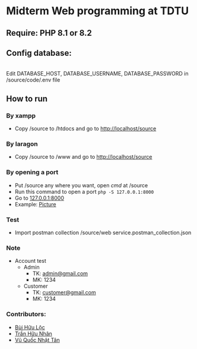 # Midterm Web programming at TDTU

## Require: PHP 8.1 or 8.2

## Config database:
<br>
Edit DATABASE_HOST, DATABASE_USERNAME, DATABASE_PASSWORD in /source/code/.env file
<br>

## How to run
### By xampp
- Copy /source to /htdocs and go to [http://localhost/source](http://localhost/source)
### By laragon
- Copy /source to /www and go to [http://localhost/source](http://localhost/source)
### By opening a port
- Put /source any where you want, open *cmd* at /source
- Run this command to open a port
```php -S 127.0.0.1:8000 ```
- Go to [127.0.0.1:8000](127.0.0.1:8000)
- Example: [Picture](https://prnt.sc/Htx1WkyH8eCt)

### Test
- Import postman collection /source/web service.postman_collection.json
### Note
- Account test
	- Admin
		- TK: admin@gmail.com
		- MK: 1234
	- Customer
		- TK: customer@gmail.com
		- MK: 1234

### Contributors:
- [Bùi Hữu Lộc](https://maoleng.dev)
- [Trần Hữu Nhân](https://facebook.com/100026893044148)
- [Vũ Quốc Nhật Tân](https://facebook.com/100010725765287)
